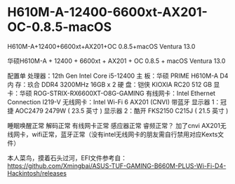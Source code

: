 # H610M-A-12400-6600xt-AX201-OC-0.8.5-macOS
H610M-A+12400+6600xt+AX201+OC 0.8.5+macOS Ventura 13.0

华硕H610M-A + 12400 + 6600xt + AX201 + OC 0.8.5 + macOS Ventura 13.0

配置单
处理器：12th Gen Intel Core i5-12400
主  板：华硕 PRIME H610M-A D4
内  存：玖合 DDR4 3200MHz 16GB x 2
硬  盘：铠侠 KIOXIA RC20 512 GB
显  卡：华硕 ROG-STRIX-RX6600XT-O8G-GAMING
有线网卡：Intel Ethernet Connection I219-V
无线网卡：Intel Wi-Fi 6 AX201 (CNVI) 带蓝牙
显示器 1：冠捷 AOC2479 2479W ( 23.5 英寸 )
显示器 2：酷开 FKS2150 C215J ( 21.5 英寸 )



睡眠唤醒正常
解码正常
有线网卡正常
感应器正常
睿频正常？
加了cnvi AX201无线网卡，wifi正常，蓝牙正常（没有intel无线网卡的朋友需自行禁用对应Kexts文件）


本人菜鸟，摸着石头过河，EFI文件参考自：https://github.com/Xmingbai/ASUS-TUF-GAMING-B660M-PLUS-Wi-Fi-D4-Hackintosh/releases
